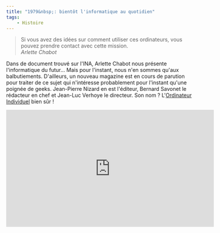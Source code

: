 ```yaml
---
title: "1979&nbsp;: bientôt l'informatique au quotidien"
tags:
    - Histoire
---
```


> Si vous avez des idées sur comment utiliser ces ordinateurs, vous pouvez
> prendre contact avec cette mission.  
> <cite>Arlette Chabot</cite>

<!-- more -->

Dans de document trouvé sur l'INA, Arlette Chabot nous présente l'informatique
du futur… Mais pour l'instant, nous n'en sommes qu'aux balbutiements.
D'ailleurs, un nouveau magazine est en cours de parution pour traiter de ce
sujet qui n'intéresse probablement pour l'instant qu'une poignée de geeks.
Jean-Pierre Nizard en est l'éditeur, Bernard Savonet le rédacteur en chef et
Jean-Luc Verhoye le directeur. Son nom&nbsp;?
L'[Ordinateur Individuel](http://www.01net.com/magazines/01net/) bien sûr&nbsp;!

<iframe loading="lazy" width='560' height='315' frameborder='0' marginheight ='0' marginwidth='0' scrolling ='no' src='https://player.ina.fr/player/embed/CAA7900280001/1/1b0bd203fbcd702f9bc9b10ac3d0fc21/560/315/0' ></iframe>
